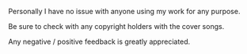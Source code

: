 Personally I have no issue with anyone using my work for any purpose.

Be sure to check with any copyright holders with the cover songs.

Any negative / positive feedback is greatly appreciated.
